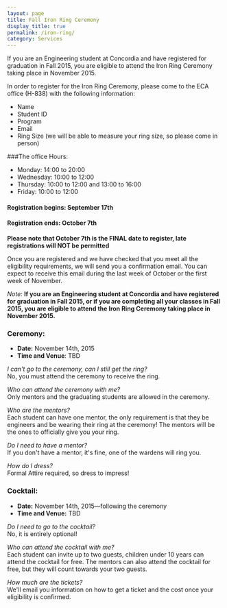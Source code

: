 ```yaml
---
layout: page
title: Fall Iron Ring Ceremony
display_title: true
permalink: /iron-ring/
category: Services
---
```


If you are an Engineering student at Concordia and have registered for graduation in Fall 2015, 
you are eligible to attend the Iron Ring Ceremony taking place in November 2015.

In order to register for the Iron Ring Ceremony, please come to the ECA office (H-838) with the following information:

 - Name
 - Student ID
 - Program
 - Email
 - Ring Size (we will be able to measure your ring size, so please come in person)
 
###The office Hours:

- Monday: 14:00 to 20:00
- Wednesday: 10:00 to 12:00
- Thursday: 10:00 to 12:00 and 13:00 to 16:00
- Friday: 10:00 to 12:00


#### Registration begins: September 17th

#### Registration ends: October 7th

**Please note that October 7th is the FINAL date to register, late registrations will NOT be permitted**


Once you are registered and we have checked that you meet all the eligibility requirements, 
we will send you a confirmation email. 
You can expect to receive this email during the last week of October or the first week of November.

*Note:* __If you are an Engineering student at Concordia and have registered for graduation in Fall 2015, or if you are completing all your classes in Fall 2015, you are eligible to attend the Iron Ring Ceremony taking place in November 2015.__


### Ceremony:

 - __Date:__ November 14th, 2015
 - __Time and Venue__: TBD

*I can't go to the ceremony, can I still get the ring?*  
No, you must attend the ceremony to receive the ring.

*Who can attend the ceremony with me?*  
Only mentors and the graduating students are allowed in the ceremony.

*Who are the mentors?*  
Each student can have one mentor, the only requirement is that they be engineers and be wearing their ring at the ceremony! 
The mentors will be the ones to officially give you your ring.

*Do I need to have a mentor?*  
If you don't have a mentor, it's fine, one of the wardens will ring you.

*How do I dress?*  
Formal Attire required, so dress to impress!

### Cocktail:

 - __Date:__ November 14th, 2015—following the ceremony
 - __Time and Venue:__ TBD

*Do I need to go to the cocktail?*  
No, it is entirely optional!

*Who can attend the cocktail with me?*  
Each student can invite up to two guests, children under 10 years can attend the cocktail for free. 
The mentors can also attend the cocktail for free, but they will count towards your two guests.

*How much are the tickets?*  
We'll email you information on how to get a ticket and the cost once your eligibility is confirmed.

